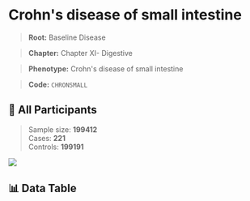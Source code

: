 # Crohn's disease of small intestine

> **Root:** Baseline Disease  

> **Chapter:** Chapter XI- Digestive  

> **Phenotype:** Crohn's disease of small intestine  

> **Code:** `CHRONSMALL`

## 🧪 All Participants  
> Sample size: **199412**  
> Cases: **221**  
> Controls: **199191**
<img src="/Sensitive/Figures/ALL/Incidence/CHRONSMALL.png"/>

## 📊 Data Table
<CsvTableMRF src="/Sensitive/Data/ALL/Incidence/COX_CHRONSMALL.csv"/>

